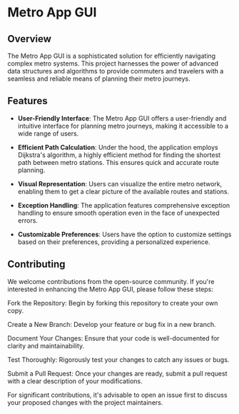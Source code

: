 # Metro App GUI

## Overview

The Metro App GUI is a sophisticated solution for efficiently navigating complex metro systems. This project harnesses the power of advanced data structures and algorithms to provide commuters and travelers with a seamless and reliable means of planning their metro journeys.

## Features

- **User-Friendly Interface**: The Metro App GUI offers a user-friendly and intuitive interface for planning metro journeys, making it accessible to a wide range of users.

- **Efficient Path Calculation**: Under the hood, the application employs Dijkstra's algorithm, a highly efficient method for finding the shortest path between metro stations. This ensures quick and accurate route planning.

- **Visual Representation**: Users can visualize the entire metro network, enabling them to get a clear picture of the available routes and stations.

- **Exception Handling**: The application features comprehensive exception handling to ensure smooth operation even in the face of unexpected errors.

- **Customizable Preferences**: Users have the option to customize settings based on their preferences, providing a personalized experience.

## Contributing
We welcome contributions from the open-source community. If you're interested in enhancing the Metro App GUI, please follow these steps:

Fork the Repository: Begin by forking this repository to create your own copy.

Create a New Branch: Develop your feature or bug fix in a new branch.

Document Your Changes: Ensure that your code is well-documented for clarity and maintainability.

Test Thoroughly: Rigorously test your changes to catch any issues or bugs.

Submit a Pull Request: Once your changes are ready, submit a pull request with a clear description of your modifications.

For significant contributions, it's advisable to open an issue first to discuss your proposed changes with the project maintainers.
